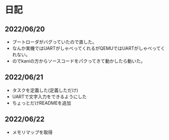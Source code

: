 # 日記

## 2022/06/20

- ブートローダがバグっていたので直した。
- なんか実機ではUARTがしゃべってくれるがQEMUではUARTがしゃべってくれない。
- のでkaniの方からソースコードをパクってきて動かしたら動いた。

## 2022/06/21

- タスクを定義した(定義しただけ)
- UARTで文字入力をできるようにした
- ちょっとだけREADMEを追加

## 2022/06/22

- メモリマップを取得